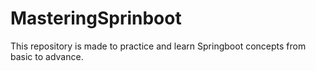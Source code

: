 # MasteringSprinboot
This repository is made to practice and learn Springboot concepts from basic to advance.
